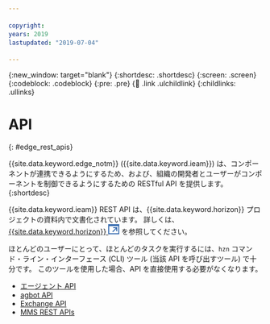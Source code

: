 ```yaml
---

copyright:
years: 2019
lastupdated: "2019-07-04"

---
```


{:new_window: target="blank"}
{:shortdesc: .shortdesc}
{:screen: .screen}
{:codeblock: .codeblock}
{:pre: .pre}
{:child: .link .ulchildlink}
{:childlinks: .ullinks}

# API
{: #edge_rest_apis}

{{site.data.keyword.edge_notm}} ({{site.data.keyword.ieam}}) は、コンポーネントが連携できるようにするため、および、組織の開発者とユーザーがコンポーネントを制御できるようにするための  RESTful API を提供します。
{:shortdesc}

{{site.data.keyword.ieam}} REST API は、{{site.data.keyword.horizon}} プロジェクトの資料内で文書化されています。 詳しくは、[{{site.data.keyword.horizon}} ![新しいタブで開く](../../images/icons/launch-glyph.svg "新しいタブで開く")](https://github.com/open-horizon) を参照してください。

ほとんどのユーザーにとって、ほとんどのタスクを実行するには、`hzn` コマンド・ライン・インターフェース (CLI) ツール (当該 API を呼び出すツール) で十分です。 このツールを使用した場合、API を直接使用する必要がなくなります。

* [エージェント API](agent_api.md)
* [agbot API](agbot_api.md)
* [Exchange API](exchange_api.md)
* [MMS REST APIs](mms_api.md)

